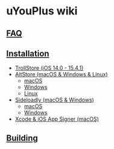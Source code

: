 # uYouPlus wiki
## [FAQ](FAQ)
## [Installation](Installation)
- [TrollStore (iOS 14.0 - 15.4.1)](TrollStore-(iOS-14.0-15.4.1))
- [AltStore (macOS & Windows & Linux)](AltStore-(macOS-&-Windows-&-Linux))
  - [macOS](https://github.com/qnblackcat/uYouPlus/wiki/AltStore-(macOS-&-Windows-&-Linux)#-macos)
  - [Windows](https://github.com/qnblackcat/uYouPlus/wiki/AltStore-(macOS-&-Windows-&-Linux)#-windows)
  - [Linux](https://github.com/qnblackcat/uYouPlus/wiki/AltStore-(macOS-&-Windows-&-Linux)#-linux)
- [Sideloadly (macOS & Windows)](Sideloadly-(macOS-&-Windows))
  - [macOS](https://github.com/qnblackcat/uYouPlus/wiki/Sideloadly-(macOS-&-Windows)#-macos)
  - [Windows](https://github.com/qnblackcat/uYouPlus/wiki/Sideloadly-(macOS-&-Windows)#-windows)
- [Xcode & iOS App Signer (macOS)](Xcode-&-iOS-App-Signer-(macOS))

## [Building](Building)
